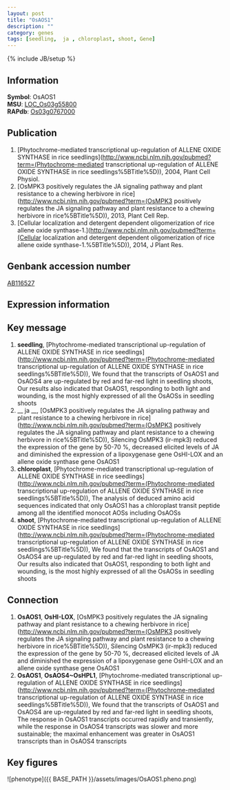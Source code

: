 ```yaml
---
layout: post
title: "OsAOS1"
description: ""
category: genes
tags: [seedling,  ja , chloroplast, shoot, Gene]
---
```

{% include JB/setup %}

## Information
__Symbol__: OsAOS1  
__MSU__: [LOC_Os03g55800](http://rice.plantbiology.msu.edu/cgi-bin/ORF_infopage.cgi?orf=LOC_Os03g55800)  
__RAPdb__: [Os03g0767000](http://rapdb.dna.affrc.go.jp/viewer/gbrowse_details/irgsp1?name=Os03g0767000)  

## Publication
1. [Phytochrome-mediated transcriptional up-regulation of ALLENE OXIDE SYNTHASE in rice seedlings](http://www.ncbi.nlm.nih.gov/pubmed?term=(Phytochrome-mediated transcriptional up-regulation of ALLENE OXIDE SYNTHASE in rice seedlings%5BTitle%5D)), 2004, Plant Cell Physiol.
2. [OsMPK3 positively regulates the JA signaling pathway and plant resistance to a chewing herbivore in rice](http://www.ncbi.nlm.nih.gov/pubmed?term=(OsMPK3 positively regulates the JA signaling pathway and plant resistance to a chewing herbivore in rice%5BTitle%5D)), 2013, Plant Cell Rep.
3. [Cellular localization and detergent dependent oligomerization of rice allene oxide synthase-1.](http://www.ncbi.nlm.nih.gov/pubmed?term=(Cellular localization and detergent dependent oligomerization of rice allene oxide synthase-1.%5BTitle%5D)), 2014, J Plant Res.

## Genbank accession number
[AB116527](http://www.ncbi.nlm.nih.gov/nuccore/AB116527)

## Expression information

## Key message
1. __seedling__, [Phytochrome-mediated transcriptional up-regulation of ALLENE OXIDE SYNTHASE in rice seedlings](http://www.ncbi.nlm.nih.gov/pubmed?term=(Phytochrome-mediated transcriptional up-regulation of ALLENE OXIDE SYNTHASE in rice seedlings%5BTitle%5D)),  We found that the transcripts of OsAOS1 and OsAOS4 are up-regulated by red and far-red light in seedling shoots, Our results also indicated that OsAOS1, responding to both light and wounding, is the most highly expressed of all the OsAOSs in seedling shoots
2. __ ja __, [OsMPK3 positively regulates the JA signaling pathway and plant resistance to a chewing herbivore in rice](http://www.ncbi.nlm.nih.gov/pubmed?term=(OsMPK3 positively regulates the JA signaling pathway and plant resistance to a chewing herbivore in rice%5BTitle%5D)),  Silencing OsMPK3 (ir-mpk3) reduced the expression of the gene by 50-70 %, decreased elicited levels of JA and diminished the expression of a lipoxygenase gene OsHI-LOX and an allene oxide synthase gene OsAOS1
3. __chloroplast__, [Phytochrome-mediated transcriptional up-regulation of ALLENE OXIDE SYNTHASE in rice seedlings](http://www.ncbi.nlm.nih.gov/pubmed?term=(Phytochrome-mediated transcriptional up-regulation of ALLENE OXIDE SYNTHASE in rice seedlings%5BTitle%5D)),  The analysis of deduced amino acid sequences indicated that only OsAOS1 has a chloroplast transit peptide among all the identified monocot AOSs including OsAOSs
4. __shoot__, [Phytochrome-mediated transcriptional up-regulation of ALLENE OXIDE SYNTHASE in rice seedlings](http://www.ncbi.nlm.nih.gov/pubmed?term=(Phytochrome-mediated transcriptional up-regulation of ALLENE OXIDE SYNTHASE in rice seedlings%5BTitle%5D)),  We found that the transcripts of OsAOS1 and OsAOS4 are up-regulated by red and far-red light in seedling shoots, Our results also indicated that OsAOS1, responding to both light and wounding, is the most highly expressed of all the OsAOSs in seedling shoots

## Connection
1. __OsAOS1__, __OsHI-LOX__, [OsMPK3 positively regulates the JA signaling pathway and plant resistance to a chewing herbivore in rice](http://www.ncbi.nlm.nih.gov/pubmed?term=(OsMPK3 positively regulates the JA signaling pathway and plant resistance to a chewing herbivore in rice%5BTitle%5D)),  Silencing OsMPK3 (ir-mpk3) reduced the expression of the gene by 50-70 %, decreased elicited levels of JA and diminished the expression of a lipoxygenase gene OsHI-LOX and an allene oxide synthase gene OsAOS1
2. __OsAOS1__, __OsAOS4~OsHPL1__, [Phytochrome-mediated transcriptional up-regulation of ALLENE OXIDE SYNTHASE in rice seedlings](http://www.ncbi.nlm.nih.gov/pubmed?term=(Phytochrome-mediated transcriptional up-regulation of ALLENE OXIDE SYNTHASE in rice seedlings%5BTitle%5D)),  We found that the transcripts of OsAOS1 and OsAOS4 are up-regulated by red and far-red light in seedling shoots, The response in OsAOS1 transcripts occurred rapidly and transiently, while the response in OsAOS4 transcripts was slower and more sustainable; the maximal enhancement was greater in OsAOS1 transcripts than in OsAOS4 transcripts

## Key figures
![phenotype]({{ BASE_PATH }}/assets/images/OsAOS1.pheno.png)


